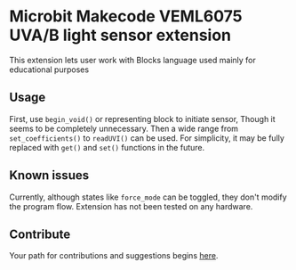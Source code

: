 # Microbit Makecode VEML6075 UVA/B light sensor extension
This extension lets user work with Blocks language used mainly for educational purposes
## Usage
First, use `begin_void()` or representing block to initiate sensor, Though it seems to be completely unnecessary.
Then a wide range from `set_coefficients()` to `readUVI()` can be used. For simplicity, it may be fully replaced with `get()` and `set()` functions in the future.
## Known issues
Currently, although states like `force_mode` can be toggled, they don't modify the program flow. Extension has not been tested on any hardware.
## Contribute
Your path for contributions and suggestions begins [here](https://github.com/lotricekCZ/makecode-microbit-veml6075/issues).